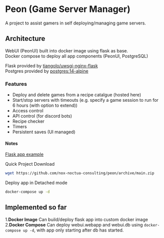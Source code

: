 # Peon (Game Server Manager)

A project to assist gamers in self deploying/managing game servers.

## Architecture

WebUI (PeonUI) built into docker image using flask as base.\
Docker compose to deploy all app components (PeonUI, PostgreSQL)

Flask provided by [tiangolo/uwsgi-nginx-flask](https://hub.docker.com/r/tiangolo/uwsgi-nginx-flask/)\
Postgres provided by [postgres:14-alpine](https://hub.docker.com/_/postgres)

### Features

- Deploy and delete games from a recipe catalgue (hosted here)
- Start/stop servers with timeouts (e.g. specify a game session to run for 6 hours (with option to extend))
- Access control
- API control (for discord bots)
- Recipe checker
- Timers
- Persistent saves (UI managed)


#### Notes

[Flask app example](https://ianlondon.github.io/blog/deploy-flask-docker-nginx/)

Quick Project Download

```bash
wget https://github.com/nox-noctua-consulting/peon/archive/main.zip
```

Deploy app in Detached mode

```bash
docker-compose up -d
```

## Implemented so far

1.**Docker Image** Can build/deploy flask app into custom docker image
2.**Docker Compose** Can deploy webui.webapp and webui.db using ``docker-compose up -d``, with app only starting after db has started.